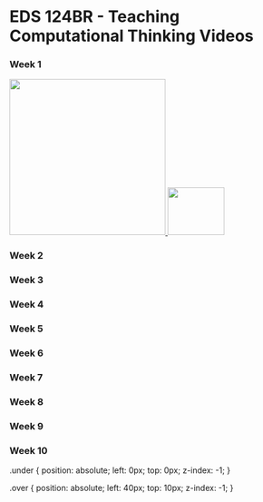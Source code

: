 # EDS 124BR - Teaching Computational Thinking Videos

### Week 1
<a href="https://youtu.be/qQUIAXceEC8">
  <img width="275" src="https://github.com/kevinlee-2000/EDS-124BR-Teaching-Computational-Thinking/blob/main/thumbnails/Sequencing.png" class = "under" />
  <img src="https://tafttest.com/100x84.png" width="100" height="84" class="over" />
</a>

### Week 2

### Week 3

### Week 4

### Week 5

### Week 6

### Week 7

### Week 8

### Week 9

### Week 10

.under {
  position: absolute;
  left: 0px;
  top: 0px;
  z-index: -1;
}

.over {
  position: absolute;
  left: 40px;
  top: 10px;
  z-index: -1;
}
